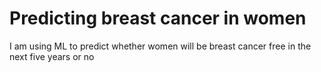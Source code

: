 # Predicting breast cancer in women

I am using ML to predict whether women will be breast cancer free in the next five years or no
